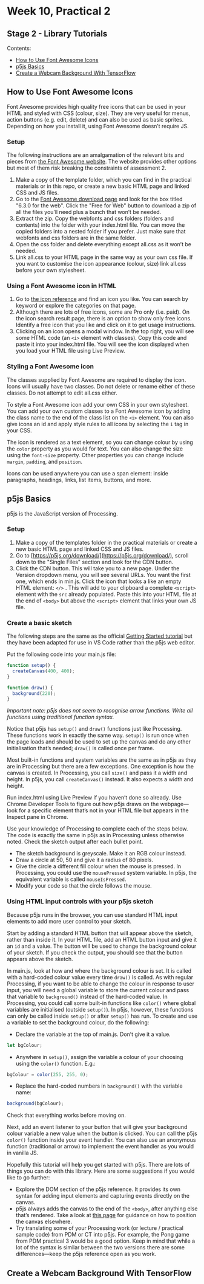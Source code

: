 # Week 10, Practical 2

## Stage 2 - Library Tutorials

Contents:
- [How to Use Font Awesome Icons](#how-to-use-font-awesome-icons)
- [p5js Basics](#p5js-basics)
- [Create a Webcam Background With TensorFlow](#create-a-webcam-background-with-tensorflow)

## How to Use Font Awesome Icons
Font Awesome provides high quality free icons that can be used in your HTML and styled with CSS (colour, size). They are very useful for menus, action buttons (e.g. edit, delete) and can also be used as basic sprites. Depending on how you install it, using Font Awesome doesn’t require JS.

### Setup
The following instructions are an amalgamation of the relevant bits and pieces from [the Font Awesome website](https://fontawesome.com/download). The website provides other options but most of them risk breaking the constraints of assessment 2. 

1.	Make a copy of the template folder, which you can find in the practical materials or in this repo, or create a new basic HTML page and linked CSS and JS files.
2.	Go to the [Font Awesome download page](https://fontawesome.com/download) and look for the box titled "6.3.0 for the web". Click the "Free for Web" button to download a zip of all the files you’ll need plus a bunch that won’t be needed.
3.	Extract the zip. Copy the webfonts and css folders (folders and contents) into the folder with your index.html file. You can move the copied folders into a nested folder if you prefer. Just make sure that webfonts and css folders are in the same folder. 
4.	Open the css folder and delete everything except all.css as it won’t be needed.
5.	Link all.css to your HTML page in the same way as your own css file. If you want to customise the icon appearance (colour, size) link all.css before your own stylesheet.

### Using a Font Awesome icon in HTML
1.	Go to [the icon reference](https://fontawesome.com/icons) and find an icon you like. You can search by keyword or explore the categories on that page.
2.	Although there are lots of free icons, some are Pro only (i.e. paid). On the icon search result page, there is an option to show only free icons. Identify a free icon that you like and click on it to get usage instructions.
3.	Clicking on an icon opens a modal window. In the top right, you will see some HTML code (an `<i>` element with classes). Copy this code and paste it into your index.html file. You will see the icon displayed when you load your HTML file using Live Preview.

### Styling a Font Awesome icon
The classes supplied by Font Awesome are required to display the icon. Icons will usually have two classes. Do not delete or rename either of these classes. Do not attempt to edit all.css either.

To style a Font Awesome icon add your own CSS in your own stylesheet. You can add your own custom classes to a Font Awesome icon by adding the class name to the end of the class list on the `<i>` element. You can also give icons an id and apply style rules to all icons by selecting the `i` tag in your CSS.

The icon is rendered as a text element, so you can change colour by using the `color` property as you would for text. You can also change the size using the `font-size` property. Other properties you can change include `margin`, `padding`, and `position`.

Icons can be used anywhere you can use a span element: inside paragraphs, headings, links, list items, buttons, and more.

## p5js Basics
p5js is the JavaScript version of Processing.

### Setup
1.	Make a copy of the templates folder in the practical materials or create a new basic HTML page and linked CSS and JS files.
2.	Go to [https://p5js.org/download/](https://p5js.org/download/), scroll down to the "Single Files" section and look for the CDN button.
3.	Click the CDN button. This will take you to a new page. Under the Version dropdown menu, you will see several URLs. You want the first one, which ends in min.js. Click the icon that looks a like an empty HTML element: `</>` . This will add to your clipboard a complete `<script>` element with the `src` already populated. Paste this into your HTML file at the end of `<body>` but above the `<script>` element that links your own JS file.

### Create a basic sketch
The following steps are the same as the official [Getting Started tutorial](https://p5js.org/get-started/) but they have been adapted for use in VS Code rather than the p5js web editor.

Put the following code into your main.js file:
```Javascript
function setup() {
  createCanvas(400, 400);
}

function draw() {
  background(220);
}
```
*Important note: p5js does not seem to recognise arrow functions. Write all functions using traditional function syntax.*

Notice that p5js has `setup()` and `draw()` functions just like Processing. These functions work in exactly the same way. `setup()` is run once when the page loads and should be used to set up the canvas and do any other initialisation that’s needed; `draw()` is called once per frame.

Most built-in functions and system variables are the same as in p5js as they are in Processing but there are a few exceptions. One exception is how the canvas is created. In Processing, you call `size()` and pass it a width and height. In p5js, you call `createCanvas()` instead. It also expects a width and height.

Run index.html using Live Preview if you haven’t done so already. Use Chrome Developer Tools to figure out how p5js draws on the webpage—look for a specific element that’s not in your HTML file but appears in the Inspect pane in Chrome. 

Use your knowledge of Processing to complete each of the steps below. The code is exactly the same in p5js as in Processing unless otherwise noted. Check the sketch output after each bullet point.
- The sketch background is greyscale. Make it an RGB colour instead.
- Draw a circle at 50, 50 and give it a radius of 80 pixels. 
- Give the circle a different fill colour when the mouse is pressed. In Processing, you could use the `mousePressed` system variable. In p5js, the equivalent variable is called `mouseIsPressed`.
- Modify your code so that the circle follows the mouse.

### Using HTML input controls with your p5js sketch
Because p5js runs in the browser, you can use standard HTML input elements to add more user control to your sketch.

Start by adding a standard HTML button that will appear above the sketch, rather than inside it. In your HTML file, add an HTML button input and give it an `id` and a value. The button will be used to change the background colour of your sketch. If you check the output, you should see that the button appears above the sketch.

In main.js, look at how and where the background colour is set. It is called with a hard-coded colour value every time `draw()` is called. As with regular Processing, if you want to be able to change the colour in response to user input, you will need a global variable to store the current colour and pass that variable to `background()` instead of the hard-coded value. In Processing, you could call some built-in functions like `color()` where global variables are initialised (outside `setup()`). In p5js, however, these functions can only be called inside `setup()` or after `setup()` has run. To create and use a variable to set the background colour, do the following:

- Declare the variable at the top of main.js. Don’t give it a value.

```javascript
let bgColour;
```
- Anywhere in `setup()`, assign the variable a colour of your choosing using the `color()` function. E.g.:
```javascript
bgColour = color(255, 255, 0);
```
- Replace the hard-coded numbers in `background()` with the variable name:
```javascript
background(bgColour); 
```
Check that everything works before moving on. 

Next, add an event listener to your button that will give your background colour variable a new value when the button is clicked. You can call the p5js `color()` function inside your event handler. You can also use an anonymous function (traditional or arrow) to implement the event handler as you would in vanilla JS.

Hopefully this tutorial will help you get started with p5js. There are lots of things you can do with this library. Here are some suggestions if you would like to go further:
- Explore the DOM section of the p5js reference. It provides its own syntax for adding input elements and capturing events directly on the canvas.
- p5js always adds the canvas to the end of the `<body>`, after anything else that’s rendered. Take a look at [this page](https://github.com/processing/p5.js/wiki/Positioning-your-canvas) for guidance on how to position the canvas elsewhere.
- Try translating some of your Processing work (or lecture / practical sample code) from PDM or CT into p5js. For example, the Pong game from PDM practical 3 would be a good option. Keep in mind that while a lot of the syntax is similar between the two versions there are some differences—keep the p5js reference open as you work.

## Create a Webcam Background With TensorFlow

